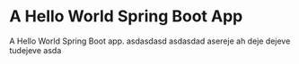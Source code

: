 # A Hello World Spring Boot App

A Hello World Spring Boot app.
asdasdasd asdasdad
asereje
ah
deje
dejeve
tudejeve
asda
